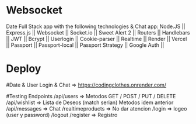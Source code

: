 # Websocket
Date Full Stack app with the following technologies & Chat app:
Node.JS || Express.js || Websocket || Socket.io || Sweet Alert 2 || Routers || Handlebars || JWT || Bcrypt || Userlogin || Cookie-parser || Realtime || Render || Vercel || Passport || Passport-local || Passport Strategy || Google Auth || 


# Deploy

#Date & User Login & Chat => https://codingclothes.onrender.com/

#Testing Endpoints
/api/users => Metodos GET / POST / PUT / DELETE 
/api/wishlist => Lista de Deseos (match serian) Metodos idem anterior 
/api/messages => Chat 
/realtimeproducts => No dar atencion
/login => logeo (user y password)
/logout 
/register => Registro 
